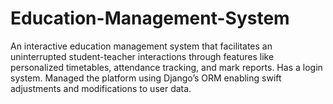 # Education-Management-System

An interactive education management system that facilitates an uninterrupted student-teacher interactions through features like personalized timetables, attendance tracking, and mark reports.
Has a login system. Managed the platform using Django’s ORM enabling swift adjustments and modifications to user data.
